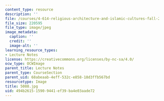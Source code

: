 ```yaml
---
content_type: resource
description: ''
file: /courses/4-614-religious-architecture-and-islamic-cultures-fall-2002/494b261515909441ef39ba4e03aade72_5088.jpg
file_size: 220595
file_type: image/jpeg
image_metadata:
  caption: ''
  credit: ''
  image-alt: ''
learning_resource_types:
- Lecture Notes
license: https://creativecommons.org/licenses/by-nc-sa/4.0/
ocw_type: OCWImage
parent_title: Lecture Notes
parent_type: CourseSection
parent_uid: 68abeaab-4eff-532c-e858-18d3ffb567bd
resourcetype: Image
title: 5088.jpg
uid: 494b2615-1590-9441-ef39-ba4e03aade72
---
```

